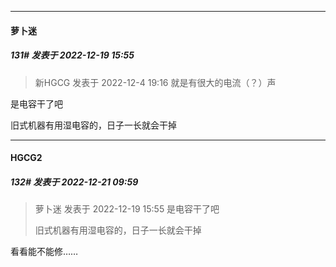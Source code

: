 

*****

####  萝卜迷  
##### 131#       发表于 2022-12-19 15:55

<blockquote>新HGCG 发表于 2022-12-4 19:16
就是有很大的电流（？）声</blockquote>
是电容干了吧

旧式机器有用湿电容的，日子一长就会干掉



*****

####  HGCG2  
##### 132#       发表于 2022-12-21 09:59

<blockquote>萝卜迷 发表于 2022-12-19 15:55
是电容干了吧

旧式机器有用湿电容的，日子一长就会干掉</blockquote>
看看能不能修……

